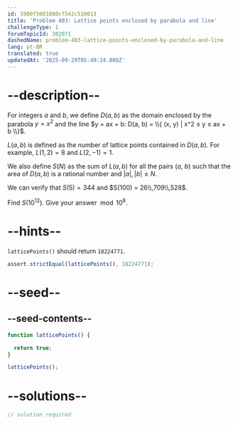 ```yaml
---
id: 5900f5001000cf542c510013
title: 'Problem 403: Lattice points enclosed by parabola and line'
challengeType: 1
forumTopicId: 302071
dashedName: problem-403-lattice-points-enclosed-by-parabola-and-line
lang: pt-BR
translated: true
updatedAt: '2025-09-29T05:49:24.808Z'
---
```


# --description--

For integers $a$ and $b$, we define $D(a, b)$ as the domain enclosed by the parabola $y = x^2$ and the line $y = ax + b: D(a, b) = \\{ (x, y) | x^2 ≤ y ≤ ax + b \\}$.

$L(a, b)$ is defined as the number of lattice points contained in $D(a, b)$. For example, $L(1, 2) = 8$ and $L(2, -1) = 1$.

We also define $S(N)$ as the sum of $L(a, b)$ for all the pairs ($a$, $b$) such that the area of $D(a, b)$ is a rational number and $|a|,|b| ≤ N$.

We can verify that $S(5) = 344$ and $S(100) = 26\\,709\\,528$.

Find $S({10}^{12})$. Give your answer $\bmod {10}^8$.

# --hints--

`latticePoints()` should return `18224771`.

```js
assert.strictEqual(latticePoints(), 18224771);
```

# --seed--

## --seed-contents--

```js
function latticePoints() {

  return true;
}

latticePoints();
```

# --solutions--

```js
// solution required
```
